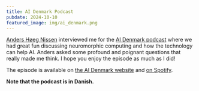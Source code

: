 ```yaml
---
title: AI Denmark Podcast
pubdate: 2024-10-10
featured_image: img/ai_denmark.png
---
```


[Anders Høeg Nissen](https://ahnissen.dk/) interviewed me for the [AI Denmark podcast](https://aidenmark.dk/podcast) where we had great fun discussing neuromorphic computing and how the technology can help AI.
Anders asked some profound and poignant questions that really made me think. I hope you enjoy the episode as much as I did!

The episode is available on [the AI Denmark website](https://aidenmark.dk/podcast) and [on Spotify](https://open.spotify.com/episode/42G7VB9S0lM9yHkAURv6Bg?si=2962a45fb7d74b72).

**Note that the podcast is in Danish.**